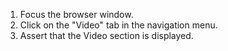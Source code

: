 1. Focus the browser window.
2. Click on the "Video" tab in the navigation menu.
3. Assert that the Video section is displayed.